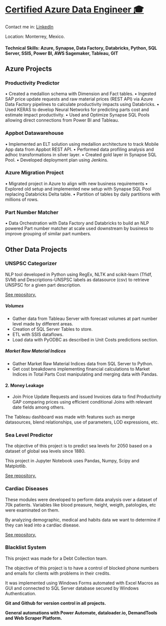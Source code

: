 # [Certified Azure Data Engineer 🎓](https://learn.microsoft.com/en-us/users/davidhernandez-6060/credentials/5564a068924c3840?ref=https%3A%2F%2Fwww.linkedin.com%2F)

Contact me in:
[LinkedIn](https://www.linkedin.com/in/davhercar/)

Location: Monterrey, Mexico.

#### Technical Skills: Azure, Synapse, Data Factory, Databricks, Python, SQL Server, SSIS, Power BI, AWS Sagemaker, Tableau, GIT

## Azure Projects

### **Productivity Predictor**
•	Created a medallion schema with Dimension and Fact tables.
•	Ingested SAP price update requests and raw material prices (REST API) via Azure Data Factory pipelines to calculate productivity impacts using Databricks.
•	Used KERAS to develop Neural Networks for predicting parts cost and estimate impact productivity.
•	Used and Optimize Synapse SQL Pools allowing direct connections from Power BI and Tableau.

### Appbot Datawarehouse
•	Implemented an ELT solution using medallion architecture to track Mobile App data from Appbot REST API.
•	Performed data profiling analysis and adhoc transformations in silver layer.
•	Created gold layer in Synapse SQL Pool.
•	Developed deployment plan using Jenkins.

### Azure Migration Project
•	Migrated project in Azure to align with new business requirements
•	Explored old setup and implemented new setup with Synapse SQL Pool replacing Databricks Delta table.
•	Partition of tables by daily partitions with millions of rows.

### Part Number Matcher
•	Data Orchestration with Data Factory and Databricks to build an NLP powered Part number matcher at scale used downstream by business to improve grouping of similar part numbers.


## Other Data Projects

### **UNSPSC Categorizer** 
NLP tool developed in Python using RegEx, NLTK and scikit-learn (Tfidf, SVM) and Descriptions-UNSPSC labels as datasource (csv) to retrieve UNSPSC for a given part description.

[See repository.](https://github.com/dehercar/UNSPSC_Categorizer)

##### Volumes
- Gather data from Tableau Server with forecast volumes at part number level made by different areas.
- Creation of SQL Server Tables to store. 
- ETL with SSIS dataflows.
- Load data with PyODBC as described in Unit Costs predictions section.


##### Market Raw Material Indices
- Gather Market Raw Material Indices data from SQL Server to Python.
- Get cost breakdowns implementing financial calculations to Market Indices in Total Parts Cost manipulating and merging data with Pandas.


#### 2. Money Leakage
- Join Price Update Requests and issued Invoices data to find Productivity GAP comparing prices using efficient conditional Joins with relevant date fields among others.

The Tableau dashboard was made with features such as merge datasources, blend relationships, use of parameters, LOD expressions, etc.

### **Sea Level Predictor** 
The objective of this project is to predict sea levels for 2050 based on a dataset of global sea levels since 1880.

This project in Jupyter Notebook uses Pandas, Numpy, Scipy and Matplotlib.

[See repository.](https://github.com/dehercar/sea_level_predictor) 


### **Cardiac Diseases**
These modules were developed to perform data analysis over a dataset of 70k patients. Variables like blood preasure, height, weigth, patologies, etc were examinated on them.

By analyzing demographic, medical and habits data we want to determine if they can lead into a cardiac disease.

[See repository.](https://github.com/dehercar/medical_data)


### Blacklist System
This project was made for a Debt Collection team. 

The objective of this project is to have a control of blocked phone numbers and emails for clients with problems in their credits.

It was implemented using Windows Forms automated with Excel Macros as GUI and connected to SQL Server database secured by Windows Authentication.

**Git and Github for version control in all projects.**

**General automations with Power Automate, dataloader.io, DemandTools and Web Scraper Platform.**
